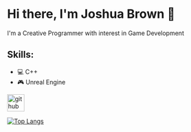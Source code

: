 
# Hi there, I'm Joshua Brown 👋
I'm a Creative Programmer with interest in Game Development

## Skills: 
* 💻 C++
* 🎮 Unreal Engine



[<img src='https://cdn.jsdelivr.net/npm/simple-icons@3.0.1/icons/github.svg' alt='github' height='40'>](https://github.com/Jlbrown8708)  

[![Top Langs](https://github-readme-stats.vercel.app/api/top-langs/?username=Jlbrown8708)](https://github.com/anuraghazra/github-readme-stats)

